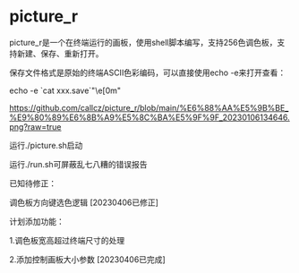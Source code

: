 # picture_r
picture_r是一个在终端运行的画板，使用shell脚本编写，支持256色调色板，支持新建、保存、重新打开。

保存文件格式是原始的终端ASCII色彩编码，可以直接使用echo -e来打开查看：

echo -e \`cat xxx.save\`"\e[0m"

https://github.com/callcz/picture_r/blob/main/%E6%88%AA%E5%9B%BE_%E9%80%89%E6%8B%A9%E5%8C%BA%E5%9F%9F_20230106134646.png?raw=true

运行./picture.sh启动

运行./run.sh可屏蔽乱七八糟的错误报告

已知待修正：

调色板方向键选色逻辑 [20230406已修正]

计划添加功能：

1.调色板宽高超过终端尺寸的处理

2.添加控制画板大小参数 [20230406已完成]
